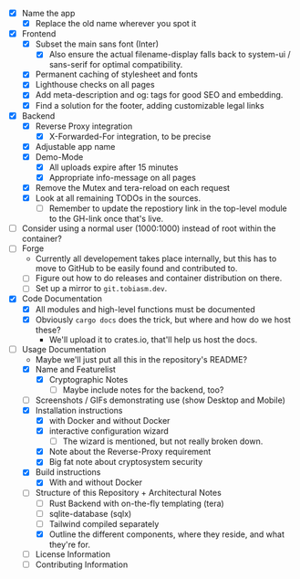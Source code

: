 - [x] Name the app
  - [x] Replace the old name wherever you spot it
- [x] Frontend
  - [x] Subset the main sans font (Inter)
    - [x] Also ensure the actual filename-display falls back to system-ui / sans-serif for optimal compatibility.
  - [x] Permanent caching of stylesheet and fonts
  - [x] Lighthouse checks on all pages
  - [x] Add meta-description and og: tags for good SEO and embedding.
  - [x] Find a solution for the footer, adding customizable legal links
- [x] Backend
  - [x] Reverse Proxy integration
    - [x] X-Forwarded-For integration, to be precise
  - [x] Adjustable app name
  - [x] Demo-Mode
    - [x] All uploads expire after 15 minutes
    - [x] Appropriate info-message on all pages
  - [x] Remove the Mutex and tera-reload on each request
  - [x] Look at all remaining TODOs in the sources.
    - [ ] Remember to update the repostiory link in the top-level module to the GH-link once that's live.
- [ ] Consider using a normal user (1000:1000) instead of root within the container?
- [ ] Forge
  - Currently all developement takes place internally, but this has to move to GitHub to be easily found and contributed to.
  - [ ] Figure out how to do releases and container distribution on there.
  - [ ] Set up a mirror to `git.tobiasm.dev`.
- [x] Code Documentation
  - [x] All modules and high-level functions must be documented
  - [x] Obviously `cargo docs` does the trick, but where and how do we host these?
    - We'll upload it to crates.io, that'll help us host the docs.
- [ ] Usage Documentation
  - Maybe we'll just put all this in the repository's README?
  - [x] Name and Featurelist
    - [x] Cryptographic Notes
      - [ ] Maybe include notes for the backend, too?
  - [ ] Screenshots / GIFs demonstrating use (show Desktop and Mobile)
  - [x] Installation instructions
    - [x] with Docker and without Docker
    - [x] interactive configuration wizard
      - [ ] The wizard is mentioned, but not really broken down.
    - [x] Note about the Reverse-Proxy requirement
    - [x] Big fat note about cryptosystem security
  - [x] Build instructions
    - [x] With and without Docker
  - [ ] Structure of this Repository + Architectural Notes
    - [ ] Rust Backend with on-the-fly templating (tera)
    - [ ] sqlite-database (sqlx)
    - [ ] Tailwind compiled separately
    - [x] Outline the different components, where they reside, and what they're for.
  - [ ] License Information
  - [ ] Contributing Information
